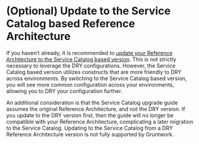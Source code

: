 ---
---

# (Optional) Update to the Service Catalog based Reference Architecture

If you haven’t already, it is recommended to [update your Reference Architecture
to the Service Catalog based
version](https://gruntwork.io/guides/upgrades/how-to-update-your-ref-arch/).
This is not strictly necessary to leverage the DRY configurations. However, the
Service Catalog based version utilizes constructs that are more friendly to DRY
across environments. By switching to the Service Catalog based version, you will
see more common configuration across your environments, allowing you to DRY your
configuration further.

An additional consideration is that the Service Catalog upgrade guide assumes
the original Reference Architecture, and not the DRY version. If you update to
the DRY version first, then the guide will no longer be compatible with your
Reference Architecture, complicating a later migration to the Service Catalog.
Updating to the Service Catalog from a DRY Reference Architecture version is not
fully supported by Gruntwork.


<!-- ##DOCS-SOURCER-START
{"sourcePlugin":"Local File Copier","hash":"e37118a917612c867c76bfede201046c"}
##DOCS-SOURCER-END -->
